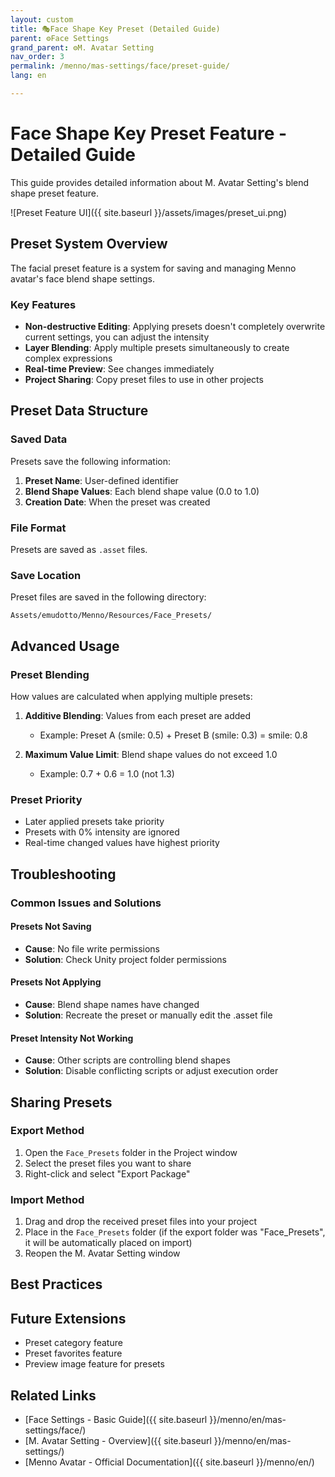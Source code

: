 ```yaml
---
layout: custom
title: 🎭Face Shape Key Preset (Detailed Guide)
parent: ⚙️Face Settings
grand_parent: ⚙️M. Avatar Setting
nav_order: 3
permalink: /menno/mas-settings/face/preset-guide/
lang: en

---
```


# Face Shape Key Preset Feature - Detailed Guide

This guide provides detailed information about M. Avatar Setting's blend shape preset feature.

![Preset Feature UI]({{ site.baseurl }}/assets/images/preset_ui.png)

## Preset System Overview

The facial preset feature is a system for saving and managing Menno avatar's face blend shape settings.

### Key Features

- **Non-destructive Editing**: Applying presets doesn't completely overwrite current settings, you can adjust the intensity
- **Layer Blending**: Apply multiple presets simultaneously to create complex expressions
- **Real-time Preview**: See changes immediately
- **Project Sharing**: Copy preset files to use in other projects

## Preset Data Structure

### Saved Data

Presets save the following information:

1. **Preset Name**: User-defined identifier
2. **Blend Shape Values**: Each blend shape value (0.0 to 1.0)
3. **Creation Date**: When the preset was created

### File Format

Presets are saved as `.asset` files.

### Save Location

Preset files are saved in the following directory:
```
Assets/emudotto/Menno/Resources/Face_Presets/
```

## Advanced Usage

### Preset Blending

How values are calculated when applying multiple presets:

1. **Additive Blending**: Values from each preset are added
   - Example: Preset A (smile: 0.5) + Preset B (smile: 0.3) = smile: 0.8

2. **Maximum Value Limit**: Blend shape values do not exceed 1.0
   - Example: 0.7 + 0.6 = 1.0 (not 1.3)

### Preset Priority

- Later applied presets take priority
- Presets with 0% intensity are ignored
- Real-time changed values have highest priority

## Troubleshooting

### Common Issues and Solutions

#### Presets Not Saving
- **Cause**: No file write permissions
- **Solution**: Check Unity project folder permissions

#### Presets Not Applying
- **Cause**: Blend shape names have changed
- **Solution**: Recreate the preset or manually edit the .asset file

#### Preset Intensity Not Working
- **Cause**: Other scripts are controlling blend shapes
- **Solution**: Disable conflicting scripts or adjust execution order

## Sharing Presets

### Export Method

1. Open the `Face_Presets` folder in the Project window
2. Select the preset files you want to share
3. Right-click and select "Export Package"

### Import Method

1. Drag and drop the received preset files into your project
2. Place in the `Face_Presets` folder (if the export folder was "Face_Presets", it will be automatically placed on import)
3. Reopen the M. Avatar Setting window

## Best Practices

## Future Extensions

- Preset category feature
- Preset favorites feature
- Preview image feature for presets

## Related Links

- [Face Settings - Basic Guide]({{ site.baseurl }}/menno/en/mas-settings/face/)
- [M. Avatar Setting - Overview]({{ site.baseurl }}/menno/en/mas-settings/)
- [Menno Avatar - Official Documentation]({{ site.baseurl }}/menno/en/) 
